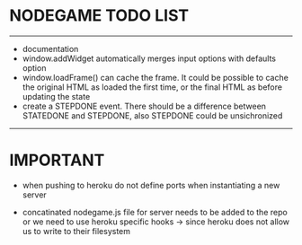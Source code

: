 # NODEGAME TODO LIST
---

* documentation
* window.addWidget automatically merges input options with defaults option
* window.loadFrame() can cache the frame. It could be possible to cache the original HTML as loaded the first time, or the final HTML as before updating the state
* create a STEPDONE event. There should be a difference between STATEDONE and STEPDONE, also STEPDONE could be unsichronized 

---
# IMPORTANT

* when pushing to heroku do not define ports when instantiating a new server

* concatinated nodegame.js file for server needs to be added to the repo or we need to use heroku specific hooks
-> since heroku does not allow us to write to their filesystem


